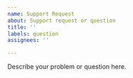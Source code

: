 ```yaml
---
name: Support Request
about: Support request or question
title: ''
labels: question
assignees: ''

---
```


Describe your problem or question here.

